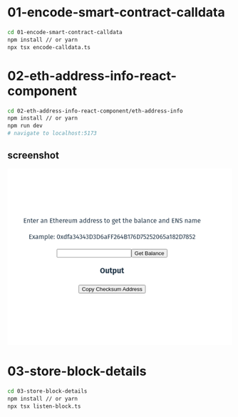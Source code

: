 # 01-encode-smart-contract-calldata

```sh
cd 01-encode-smart-contract-calldata
npm install // or yarn
npx tsx encode-calldata.ts
```

# 02-eth-address-info-react-component
```sh
cd 02-eth-address-info-react-component/eth-address-info
npm install // or yarn
npm run dev
# navigate to localhost:5173
```
## screenshot
![](02-eth-address-info-react-component/screenshots/screen-react-component.png)

# 03-store-block-details
```sh
cd 03-store-block-details
npm install // or yarn
npx tsx listen-block.ts
```
